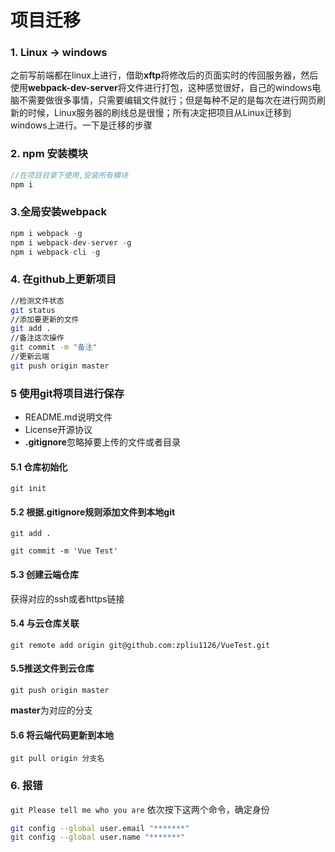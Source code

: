 # 项目迁移

### 1. Linux -> windows

之前写前端都在linux上进行，借助**xftp**将修改后的页面实时的传回服务器，然后使用**webpack-dev-server**将文件进行打包，这种感觉很好，自己的windows电脑不需要做很多事情，只需要编辑文件就行；但是每种不足的是每次在进行网页刷新的时候，Linux服务器的刷线总是很慢；所有决定把项目从Linux迁移到windows上进行。一下是迁移的步骤

### 2. npm 安装模块

```javascript
//在项目目录下使用,安装所有模块
npm i 
```



### 3.全局安装webpack

```javascript
npm i webpack -g  
npm i webpack-dev-server -g
npm i webpack-cli -g
```

### 4. 在github上更新项目

```bash
//检测文件状态
git status
//添加要更新的文件
git add .
//备注这次操作
git commit -m "备注"
//更新云端
git push origin master 
```



### 5 使用git将项目进行保存

- README.md说明文件
- License开源协议
- **.gitignore**忽略掉要上传的文件或者目录

#### 5.1 仓库初始化

`git init`

#### 5.2 根据.gitignore规则添加文件到本地git

`git add .`

`git commit -m 'Vue Test'`

#### 5.3 创建云端仓库

获得对应的ssh或者https链接

#### 5.4 与云仓库关联

`git remote add origin git@github.com:zpliu1126/VueTest.git`

#### 5.5推送文件到云仓库

`git push origin master`

**master**为对应的分支

#### 5.6 将云端代码更新到本地

`git pull origin 分支名`


### 6. 报错
`git Please tell me who you are`
依次按下这两个命令，确定身份
```bash
git config --global user.email "*******"
git config --global user.name "*******"

